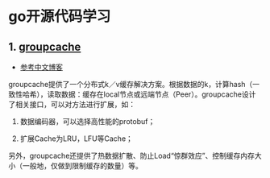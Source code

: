 # go开源代码学习

## 1. [groupcache](https://github.com/golang/groupcache)

 - [参考中文博客](http://blog.csdn.net/npc_hp110/article/details/48036765)

groupcache提供了一个分布式k／v缓存解决方案。根据数据的k，计算hash（一致性哈希），读取数据：缓存在local节点或远端节点（Peer）。groupcache设计了相关接口，可以对方法进行扩展，如：
 
 1. 数据编码器，可以选择高性能的protobuf；

 2. 扩展Cache为LRU，LFU等Cache；

另外，groupcache还提供了热数据扩散、防止Load“惊群效应”、控制缓存内存大小（一般地，仅做到限制缓存的数量）等。
